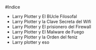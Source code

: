 
#Indice

* Larry Plotter y El BUcle Filosofal
* Larry Plotter y la Clave Secreta del Wifi
* Larry Plotter y El prisionero del Firewall
* Larry Plotter y El Malware de Fuego
* Larry Plotter y la Orden del feniz
* Larry plotter y eso
